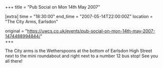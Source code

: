 +++
title = "Pub Social on Mon 14th May 2007"

[extra]
time = "18:30:00"
end_time = "2007-05-14T22:00:00Z"
location = "The City Arms, Earlsdon"

original = "https://uwcs.co.uk/events/pub-social-on-mon-14th-may-2007-1474488994844/"    
+++

The City arms is the Wetherspoons at the bottom of Earlsdon High Street next to the mini roundabout and right next to a number 12 bus stop\! See you all there\!

